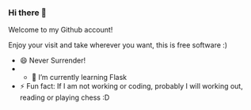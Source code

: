 ### Hi there 👋

Welcome to my Github account!

Enjoy your visit and take wherever you want, this is free software :)

- 😄 Never Surrender!
- - 🌱 I’m currently learning Flask
- ⚡ Fun fact: If I am not working or coding, probably I will working out, reading or playing chess :D

<!--
**MAInformatico/MAInformatico** is a ✨ _special_ ✨ repository because its `README.md` (this file) appears on your GitHub profile.

Here are some ideas to get you started:

- 🔭 I’m currently working on ...
- 🌱 I’m currently learning ...
- 👯 I’m looking to collaborate on ...
- 🤔 I’m looking for help with ...
- 💬 Ask me about ...
- 📫 How to reach me: ...
- 😄 Pronouns: ...
- ⚡ Fun fact: ...
-->
